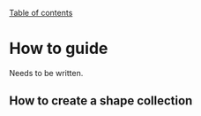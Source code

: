 [Table of contents](https://petrkryslucsd.github.io/MeshCore.jl/latest/index.html)

# How to guide

Needs to be written.

## How to create a shape collection
